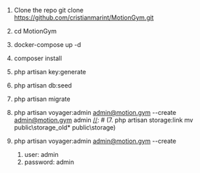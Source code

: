 1. Clone the repo git clone https://github.com/cristianmarint/MotionGym.git
2. cd MotionGym
3. docker-compose up -d
4. composer install 
5. php artisan key:generate 
6. php artisan db:seed
7. php artisan migrate 
8. php artisan voyager:admin admin@motion.gym --create
    admin@motion.gym admin 
[//]: # (7. php artisan storage:link mv public\storage_old\* public\storage)

9. php artisan voyager:admin admin@motion.gym --create
   1. user: admin
   2. password: admin

[//]: # (php artisan voyager:install)
